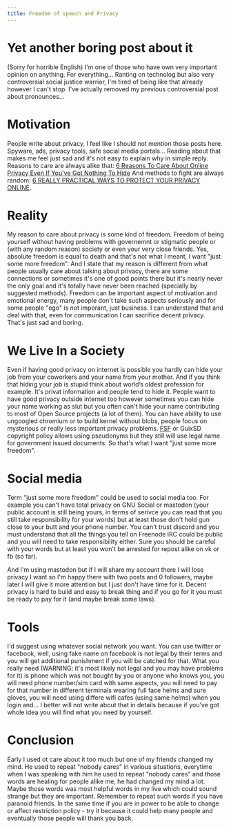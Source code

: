 ```yaml
---
title: Freedom of speech and Privacy
---
```


Yet another boring post about it
================================

(Sorry for horrible English) I'm one of those who have own very important opinion on anything. For everything... Ranting on technolog but also very controversial social justice warrior, I'm tired of being like that already however I can't stop. I've actually removed my previous controversial post about pronounces...

Motivation
==========

People write about privacy, I feel like I should not mention those posts here. Spyware, ads, privacy tools, safe social media portals... Reading about that makes me feel just sad and it's not easy to explain why in simple reply.
Reasons to care are always alike that: [6 Reasons To Care About Online Privacy Even If You've Got Nothing To Hide](https://www.buzzfeed.com/AnotherThoughtMachine/6-reasons-to-care-about-online-privacy-even-if-you-23uh1)
And methods to fight are always random: [6 REALLY PRACTICAL WAYS TO PROTECT YOUR PRIVACY ONLINE](https://www.amnesty.org.au/6-really-practical-ways-to-protect-your-privacy-online/).

Reality
=======

My reason to care about privacy is some kind of freedom. Freedom of being yourself without having problems with governemnt or stigmatic people or (with any random reason) society or even your very close friends. Yes, absolute freedom is equal to death and that's not what I meant, I want "just some more freedom". And I state that my reason is different from what people usually care about talking about privacy, there are some connections or sometimes it's one of good points there but it's nearly never the only goal and it's totally have never been reached (specially by suggested methods). Freedom can be important aspect of motivation and emotional energy, many people don't take such aspects seriously and for some people "ego" is not imporant, just business. I can understand that and deal with that, even for communication I can sacrifice decent privacy. That's just sad and boring.

We Live In a Society
====================

Even if having good privacy on internet is possible you hardly can hide your job from your coworkers and your name from your mother. And if you think that hiding your job is stupid think about world’s oldest profession for example. It's privat information and people tend to hide it. People want to have good privacy outside internet too however sometimes you can hide your name working as slut but you often can't hide your name contributing to most of Open Source projects (a lot of them). You can have ability to use ungoogled chromium or to build kernel without blobs, people focus on mysterious or really less important privacy problems. [FSF](https://www.gnu.org/prep/maintain/html_node/Copyright-Papers.html) or GuixSD copyright policy allows using pseudonyms but they still will use legal name for government issued documents. So that's what I want "just some more freedom".

Social media
============

Term "just some more freedom" could be used to social media too. For example you can't have total privacy on GNU Social or mastodon (your public account is still being yours, in terms of serivce you can read that you still take responsibility for your words) but at least those don't hold gun close to your butt and your phone number. You can't trust discord and you must understand that all the things you tell on Freenode IRC could be public and you will need to take responsibility either. Sure you should be careful with your words but at least you won't be arrested for repost alike on vk or fb (so far).

And I'm using mastodon but if I will share my account there I will lose privacy I want so I'm happy there with two posts and 0 followers, maybe later I will give it more attention but I just don't have time for it. Decent privacy is hard to build and easy to break thing and if you go for it you must be ready to pay for it (and maybe break some laws).

Tools
=====

I'd suggest using whatever social network you want. You can use twitter or facebook, well, using fake name on facebook is not legal by their terms and you will get additional punishment if you will be catched for that. What you really need (WARNING: it's most likely not legal and you may have problems for it) is phone which was not bought by you or anyone who knows you, you will need phone number/sim card with same aspects, you will need to pay for that number in different terminals wearing full face helms and sure gloves, you will need using differe wifi cafes (using same helms) when you login and... I better will not write about that in details because if you've got whole idea you will find what you need by yourself.

Conclusion
==========

Early I used ot care about it too much but one of my friends changed my mind. He used to repeat "nobody cares" in various situations, everytime when I was speaking with him he used to repeat "nobody cares" and those words are healing for people alike me, he had changed my mind a lot. Maybe those words was most helpful words in my live which could sound strange but they are important. Remember to repeat such words if you have paranoid friends. In the same time if you are in power to be able to change or affect restriction policy - try it because it could help many people and eventually those people will thank you back.
